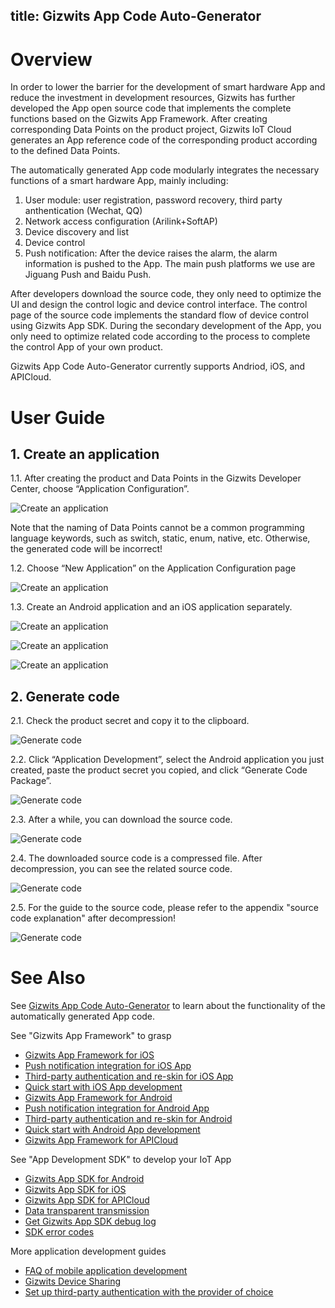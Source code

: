 title: Gizwits App Code Auto-Generator
---

# Overview

In order to lower the barrier for the development of smart hardware App and reduce the investment in development resources, Gizwits has further developed the App open source code that implements the complete functions based on the Gizwits App Framework. After creating corresponding Data Points on the product project, Gizwits IoT Cloud generates an App reference code of the corresponding product according to the defined Data Points.

The automatically generated App code modularly integrates the necessary functions of a smart hardware App, mainly including:

1. User module: user registration, password recovery, third party anthentication (Wechat, QQ)
2. Network access configuration (Arilink+SoftAP)
3. Device discovery and list
4. Device control
5. Push notification: After the device raises the alarm, the alarm information is pushed to the App. The main push platforms we use are Jiguang Push and Baidu Push.

After developers download the source code, they only need to optimize the UI and design the control logic and device control interface. The control page of the source code implements the standard flow of device control using Gizwits App SDK. During the secondary development of the App, you only need to optimize related code according to the process to complete the control App of your own product.

Gizwits App Code Auto-Generator currently supports Andriod, iOS, and APICloud.

# User Guide

## 1. Create an application

1.1. After creating the product and Data Points in the Gizwits Developer Center, choose “Application Configuration”.

![Create an application](../../../assets/en-us/UserManual/app/11.png)

Note that the naming of Data Points cannot be a common programming language keywords, such as switch, static, enum, native, etc. Otherwise, the generated code will be incorrect!

1.2. Choose “New Application” on the Application Configuration page

![Create an application](../../../assets/en-us/UserManual/app/12.png)

1.3. Create an Android application and an iOS application separately.

![Create an application](../../../assets/en-us/UserManual/app/13.png)

![Create an application](../../../assets/en-us/UserManual/app/14.png)

![Create an application](../../../assets/en-us/UserManual/app/15.png)
 
 
## 2. Generate code

2.1. Check the product secret and copy it to the clipboard.

![Generate code](../../../assets/en-us/UserManual/app/16.png)

2.2. Click “Application Development”, select the Android application you just created, paste the product secret you copied, and click “Generate Code Package”.

![Generate code](../../../assets/en-us/UserManual/app/17.png)

2.3. After a while, you can download the source code.

![Generate code](../../../assets/en-us/UserManual/app/18.png)

2.4. The downloaded source code is a compressed file. After decompression, you can see the related source code.

![Generate code](../../../assets/en-us/UserManual/app/19.png)

2.5. For the guide to the source code, please refer to the appendix "source code explanation" after decompression!

![Generate code](../../../assets/en-us/UserManual/app/20.png)

# See Also

See [Gizwits App Code Auto-Generator](http://docs.gizwits.com/en-us/AppDev/AppCodeAutoGenerator.html) to learn about the functionality of the automatically generated App code.

See "Gizwits App Framework" to grasp

* [Gizwits App Framework for iOS](http://docs.gizwits.com/en-us/AppDev/iOSFramework.html)
* [Push notification integration for iOS App](http://docs.gizwits.com/en-us/AppDev/iOSPushNotification.html)
* [Third-party authentication and re-skin for iOS App](http://docs.gizwits.com/en-us/AppDev/iOSAuthReSkin.html)
* [Quick start with iOS App development](http://docs.gizwits.com/en-us/AppDev/iOSDevQuickStart.html)
* [Gizwits App Framework for Android](http://docs.gizwits.com/en-us/AppDev/AndroidFramework.html)
* [Push notification integration for Android App](http://docs.gizwits.com/en-us/AppDev/AndroidPushNotification.html)
* [Third-party authentication and re-skin for Android](http://docs.gizwits.com/en-us/AppDev/AndroidAuthReSkin.html)
* [Quick start with Android App development](http://docs.gizwits.com/en-us/AppDev/AndroidDevQuickStart.html)
* [Gizwits App Framework for APICloud](http://docs.gizwits.com/en-us/AppDev/APICloudFramework.html)

See "App Development SDK" to develop your IoT App

* [Gizwits App SDK for Android](http://docs.gizwits.com/en-us/AppDev/AndroidSDKA2.html)
* [Gizwits App SDK for iOS](http://docs.gizwits.com/en-us/AppDev/iOSSDKA2.html)
* [Gizwits App SDK for APICloud](http://docs.gizwits.com/en-us/AppDev/APICloudSDK.html)
* [Data transparent transmission](http://docs.gizwits.com/en-us/AppDev/TransparentTransmission.html)
* [Get Gizwits App SDK debug log](http://docs.gizwits.com/en-us/AppDev/SDKLogCapture.html)
* [SDK error codes](http://docs.gizwits.com/en-us/AppDev/SDKErrorCodes.html)

More application development guides

* [FAQ of mobile application development](http://docs.gizwits.com/en-us/AppDev/AppDevFAQ.html)
* [Gizwits Device Sharing](http://docs.gizwits.com/en-us/AppDev/DeviceSharing.html)
* [Set up third-party authentication with the provider of choice](http://docs.gizwits.com/en-us/AppDev/ThirdpartyAuth.html)
